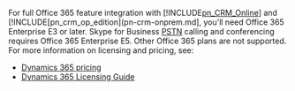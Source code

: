 ﻿For full Office 365 feature integration with [!INCLUDE[pn_CRM_Online](pn-crm-online.md)] and [!INCLUDE[pn_crm_op_edition](pn-crm-onprem.md], you'll need Office 365 Enterprise E3 or later. Skype for Business     [PSTN](https://support.office.com/article/What-is-PSTN-calling-3dc773b9-95e0-4448-b2f1-887c54022429) calling and conferencing requires Office 365 Enterprise E5. Other Office 365 plans are not supported. For more information on licensing and pricing, see:     

-   [Dynamics 365 pricing](https://www.microsoft.com/dynamics365/pricing)<br>
-   [Dynamics 365 Licensing Guide](http://download.microsoft.com/documents/en-us/dynamics/pricing/Dynamics_365_Enterprise_edition_Licensing_Guide.pdf)  
